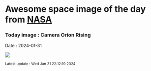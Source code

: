 
# Awesome space image of the day from [NASA](https://api.nasa.gov/)

### Today image : Camera Orion Rising
Date : 2024-01-31

![](https://apod.nasa.gov/apod/image/2401/OrionRising_Slipko_960.jpg)

<small>Latest update : Wed Jan 31 22:12:19 2024</small>
        